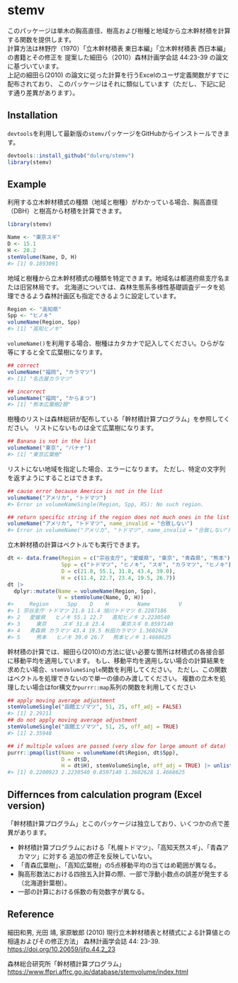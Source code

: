 
<!-- README.md is generated from README.Rmd. Please edit that file -->

# stemv

<!-- badges: start -->
<!-- badges: end -->

このパッケージは単木の胸高直径、樹高および樹種と地域から立木幹材積を計算する関数を提供します。  
計算方法は林野庁（1970）「立木幹材積表 東日本編」「立木幹材積表
西日本編」の書籍とその修正を 提案した細田ら（2010）森林計画学会誌
44:23-39 の論文に基づいています。  
上記の細田ら(2010)
の論文に従った計算を行うExcelのユーザ定義関数がすでに配布されており、
このパッケージはそれに類似しています（ただし、下記に記す通り差異があります）。

## Installation

`devtools`を利用して最新版の`stemv`パッケージをGitHubからインストールできます。

``` r
devtools::install_github("dulvrq/stemv")
library(stemv)
```

## Example

利用する立木幹材積式の種類（地域と樹種）がわかっている場合、胸高直径（DBH）と樹高から材積を計算できます。

``` r
library(stemv)

Name <- "東京スギ"
D <- 15.1
H <- 20.2
stemVolume(Name, D, H)
#> [1] 0.1893091
```

地域と樹種から立木幹材積式の種類を特定できます。地域名は都道府県支庁名または旧営林局です。
北海道については、森林生態系多様性基礎調査データを処理できるよう森林計画区も指定できるように設定しています。

``` r
Region <- "高知県"
Spp <- "ヒノキ"
volumeName(Region, Spp)
#> [1] "高知ヒノキ"
```

`volumeName()`を利用する場合、樹種はカタカナで記入してください。ひらがな等にすると全て広葉樹になります。

``` r
## correct
volumeName("福岡", "カラマツ")
#> [1] "名古屋カラマツ"

## incorrect
volumeName("福岡", "からまつ")
#> [1] "熊本広葉樹2類"
```

樹種のリストは森林総研が配布している「幹材積計算プログラム」を参照してください。
リストにないものは全て広葉樹になります。

``` r
## Banana is not in the list
volumeName("東京", "バナナ")
#> [1] "東京広葉樹"
```

リストにない地域を指定した場合、エラーになります。
ただし、特定の文字列を返すようにすることはできます。

``` r
## cause error because America is not in the list
volumeName("アメリカ", "トドマツ")
#> Error in volumeNameSingle(Region, Spp, RS): No such region.

## return specific string if the region does not much ones in the list
volumeName("アメリカ", "トドマツ", name_invalid = "合致しない")
#> Error in volumeName("アメリカ", "トドマツ", name_invalid = "合致しない"): unused argument (name_invalid = "合致しない")
```

立木幹材積の計算はベクトルでも実行できます。

``` r
dt <- data.frame(Region = c("宗谷支庁", "愛媛県", "東京", "青森県", "熊本"),
                 Spp = c("トドマツ", "ヒノキ", "スギ", "カラマツ", "ヒノキ"),
                 D = c(21.8, 55.1, 31.8, 43.4, 39.0),
                 H = c(11.4, 22.7, 23.4, 19.5, 26.7))
dt |> 
  dplyr::mutate(Name = volumeName(Region, Spp),
                V = stemVolume(Name, D, H))
#>     Region      Spp    D    H         Name         V
#> 1 宗谷支庁 トドマツ 21.8 11.4 旭川トドマツ 0.2287186
#> 2   愛媛県   ヒノキ 55.1 22.7   高知ヒノキ 2.2230540
#> 3     東京     スギ 31.8 23.4     東京スギ 0.8597140
#> 4   青森県 カラマツ 43.4 19.5 秋田カラマツ 1.3602628
#> 5     熊本   ヒノキ 39.0 26.7   熊本ヒノキ 1.4668625
```

幹材積の計算では、細田ら(2010)の方法に従い必要な箇所は材積式の各接合部に移動平均を適用しています。
もし、移動平均を適用しない場合の計算結果を求めたい場合、`stemVolumeSingle`関数を利用してください。
ただし、この関数はベクトルを処理できないので単一の値のみ渡してください。
複数の立木を処理したい場合はfor構文か`purrr::map`系列の関数を利用してください

``` r
## apply moving average adjustment
stemVolumeSingle("函館エゾマツ", 51, 25, off_adj = FALSE)
#> [1] 2.29211
## do not apply moving average adjustment
stemVolumeSingle("函館エゾマツ", 51, 25, off_adj = TRUE)
#> [1] 2.35948
```

``` r
## if multiple values are passed (very slow for large amount of data)
purrr::pmap(list(Name = volumeName(dt$Region, dt$Spp),
                 D = dt$D,
                 H = dt$H), stemVolumeSingle, off_adj = TRUE) |> unlist()
#> [1] 0.2200923 2.2230540 0.8597140 1.3602628 1.4668625
```

## Differnces from calculation program (Excel version)

「幹材積計算プログラム」とこのパッケージは独立しており、いくつかの点で差異があります。

- 幹材積計算プログラムにおける「札幌トドマツ」、「高知天然スギ」、「青森アカマツ」に対する
  追加の修正を反映していない。
- 「青森広葉樹」、「高知広葉樹」の5点移動平均の当てはめ範囲が異なる。
- 胸高形数法における四捨五入計算の際、一部で浮動小数点の誤差が発生する（北海道針葉樹）。
- 一部の計算における係数の有効数字が異なる。

## Reference

細田和男, 光田 靖, 家原敏郎 (2010)
現行立木幹材積表と材積式による計算値との相違およびその修正方法」
森林計画学会誌 44: 23-39. <https://doi.org/10.20659/jjfp.44.2_23>

森林総合研究所「幹材積計算プログラム」
<https://www.ffpri.affrc.go.jp/database/stemvolume/index.html>
